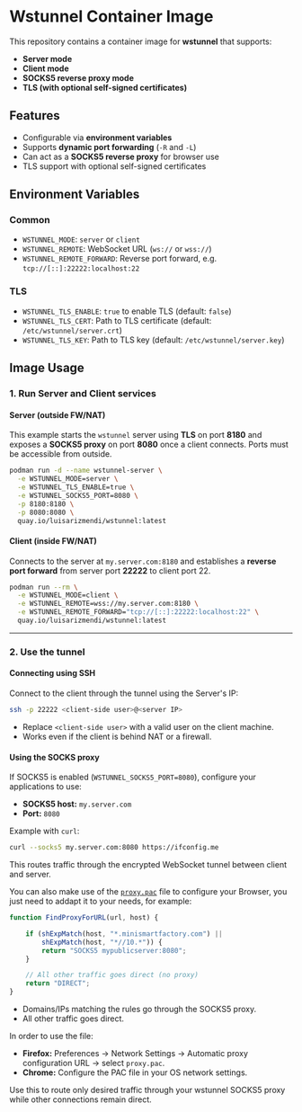 # Wstunnel Container Image

This repository contains a container image for **wstunnel** that supports:
- **Server mode**
- **Client mode**
- **SOCKS5 reverse proxy mode**
- **TLS (with optional self-signed certificates)**

## Features
- Configurable via **environment variables**
- Supports **dynamic port forwarding** (`-R` and `-L`)
- Can act as a **SOCKS5 reverse proxy** for browser use
- TLS support with optional self-signed certificates

## Environment Variables

### Common
- `WSTUNNEL_MODE`: `server` or `client`
- `WSTUNNEL_REMOTE`: WebSocket URL (`ws://` or `wss://`)
- `WSTUNNEL_REMOTE_FORWARD`: Reverse port forward, e.g. `tcp://[::]:22222:localhost:22`

### TLS
- `WSTUNNEL_TLS_ENABLE`: `true` to enable TLS (default: `false`)
- `WSTUNNEL_TLS_CERT`: Path to TLS certificate (default: `/etc/wstunnel/server.crt`)
- `WSTUNNEL_TLS_KEY`: Path to TLS key (default: `/etc/wstunnel/server.key`)

## Image Usage

### 1. Run Server and Client services

#### Server (outside FW/NAT)

This example starts the `wstunnel` server using **TLS** on port **8180** and exposes a **SOCKS5 proxy** on port **8080** once a client connects. Ports must be accessible from outside.

```bash
podman run -d --name wstunnel-server \
  -e WSTUNNEL_MODE=server \
  -e WSTUNNEL_TLS_ENABLE=true \
  -e WSTUNNEL_SOCKS5_PORT=8080 \
  -p 8180:8180 \
  -p 8080:8080 \
  quay.io/luisarizmendi/wstunnel:latest
```

#### Client (inside FW/NAT)

Connects to the server at `my.server.com:8180` and establishes a **reverse port forward** from server port **22222** to client port 22.

```bash
podman run --rm \
  -e WSTUNNEL_MODE=client \
  -e WSTUNNEL_REMOTE=wss://my.server.com:8180 \
  -e WSTUNNEL_REMOTE_FORWARD="tcp://[::]:22222:localhost:22" \
  quay.io/luisarizmendi/wstunnel:latest
```

---

### 2. Use the tunnel

#### Connecting using SSH

Connect to the client through the tunnel using the Server's IP:

```bash
ssh -p 22222 <client-side user>@<server IP>
```

- Replace `<client-side user>` with a valid user on the client machine.
- Works even if the client is behind NAT or a firewall.

#### Using the SOCKS proxy

If SOCKS5 is enabled (`WSTUNNEL_SOCKS5_PORT=8080`), configure your applications to use:

- **SOCKS5 host:** `my.server.com`
- **Port:** `8080`

Example with `curl`:

```bash
curl --socks5 my.server.com:8080 https://ifconfig.me
```

This routes traffic through the encrypted WebSocket tunnel between client and server.


You can also make use of the [`proxy.pac`](proxy.pac) file to configure your Browser, you just need to addapt it to your needs, for example:

```javascript
function FindProxyForURL(url, host) {

    if (shExpMatch(host, "*.minismartfactory.com") ||
        shExpMatch(host, "*//10.*")) {
        return "SOCKS5 mypublicserver:8080";
    }

    // All other traffic goes direct (no proxy)
    return "DIRECT";
}

```
- Domains/IPs matching the rules go through the SOCKS5 proxy.  
- All other traffic goes direct.

In order to use the file:

- **Firefox:** Preferences → Network Settings → Automatic proxy configuration URL → select `proxy.pac`.  
- **Chrome:** Configure the PAC file in your OS network settings.

Use this to route only desired traffic through your wstunnel SOCKS5 proxy while other connections remain direct.

